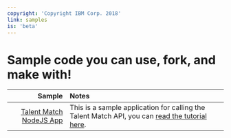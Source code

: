 ```yaml
---
copyright: 'Copyright IBM Corp. 2018'
link: samples
is: 'beta'
---
```


# Sample code you can use, fork, and make with!

| Sample        | Notes     | 
| ------------: |:-------------| 
| [Talent Match NodeJS App](https://github.com/watson-talent-services/talent-match-app) | This is a sample application for calling the Talent Match API, you can [read the tutorial here](https://github.com/watson-talent-services/developer-documents/blob/master/tutorials/talent-match-app.md).|
